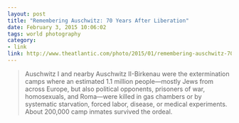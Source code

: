 ```yaml
---
layout: post
title: "Remembering Auschwitz: 70 Years After Liberation"
date: February 3, 2015 10:06:02
tags: world photography
category:
- link
link: http://www.theatlantic.com/photo/2015/01/remembering-auschwitz-70-years-after-liberation/384835/
---
```


> Auschwitz I and nearby Auschwitz II-Birkenau were the extermination camps where an estimated 1.1 million people—mostly Jews from across Europe, but also political opponents, prisoners of war, homosexuals, and Roma—were killed in gas chambers or by systematic starvation, forced labor, disease, or medical experiments. About 200,000 camp inmates survived the ordeal.